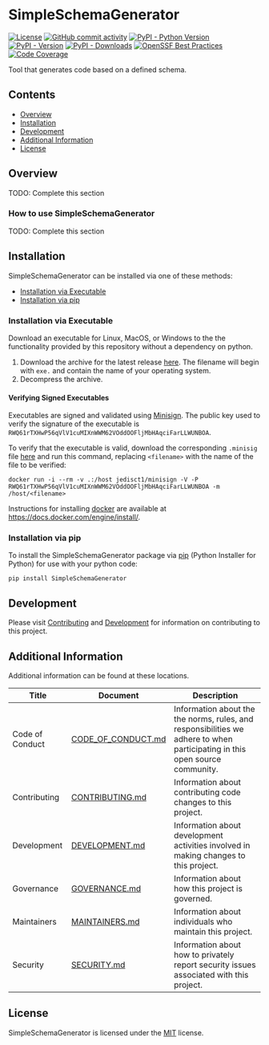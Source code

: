 # SimpleSchemaGenerator

<!-- BEGIN: Exclude Package -->
[![License](https://img.shields.io/github/license/davidbrownell/SimpleSchemaGenerator?color=dark-green)](https://github.com/davidbrownell/SimpleSchemaGenerator/blob/master/LICENSE.txt)
[![GitHub commit activity](https://img.shields.io/github/commit-activity/y/davidbrownell/SimpleSchemaGenerator?color=dark-green)](https://github.com/davidbrownell/SimpleSchemaGenerator/commits/main/)
[![PyPI - Python Version](https://img.shields.io/pypi/pyversions/SimpleSchemaGenerator?color=dark-green)](https://pypi.org/project/SimpleSchemaGenerator/)
[![PyPI - Version](https://img.shields.io/pypi/v/SimpleSchemaGenerator?color=dark-green)](https://pypi.org/project/SimpleSchemaGenerator/)
[![PyPI - Downloads](https://img.shields.io/pypi/dm/SimpleSchemaGenerator)](https://pypistats.org/packages/SimpleSchemaGenerator)
[![OpenSSF Best Practices](https://www.bestpractices.dev/projects/9414/badge)](https://www.bestpractices.dev/projects/9414)
[![Code Coverage](https://img.shields.io/endpoint?url=https://gist.githubusercontent.com/davidbrownell/f15146b1b8fdc0a5d45ac0eb786a84f7/raw/SimpleSchemaGenerator_coverage.json)](https://github.com/davidbrownell/SimpleSchemaGenerator/actions)
<!-- END: Exclude Package -->

Tool that generates code based on a defined schema.

<!-- BEGIN: Exclude Package -->
## Contents
- [Overview](#overview)
- [Installation](#installation)
- [Development](#development)
- [Additional Information](#additional-information)
- [License](#license)
<!-- END: Exclude Package -->

## Overview
TODO: Complete this section

### How to use SimpleSchemaGenerator
TODO: Complete this section

<!-- BEGIN: Exclude Package -->
## Installation
SimpleSchemaGenerator can be installed via one of these methods:

- [Installation via Executable](#installation-via-executable)
- [Installation via pip](#installation-via-pip)

### Installation via Executable
Download an executable for Linux, MacOS, or Windows to the the functionality provided by this repository without a dependency on python.

1. Download the archive for the latest release [here](https://github.com/davidbrownell/SimpleSchemaGenerator/releases/latest). The filename will begin with `exe.` and contain the name of your operating system.
2. Decompress the archive.

#### Verifying Signed Executables
Executables are signed and validated using [Minisign](https://jedisct1.github.io/minisign/). The public key used to verify the signature of the executable is `RWQ61rTXHwP56qVlV1cuMIXnWWM62VOddOOFljMbHAqciFarLLWUNBOA`.

To verify that the executable is valid, download the corresponding `.minisig` file [here](https://github.com/davidbrownell/SimpleSchemaGenerator/releases/latest) and run this command, replacing `<filename>` with the name of the file to be verified:

`docker run -i --rm -v .:/host jedisct1/minisign -V -P RWQ61rTXHwP56qVlV1cuMIXnWWM62VOddOOFljMbHAqciFarLLWUNBOA -m /host/<filename>`

Instructions for installing [docker](https://docker.com) are available at https://docs.docker.com/engine/install/.

### Installation via pip
To install the SimpleSchemaGenerator package via [pip](https://pip.pypa.io/en/stable/) (Python Installer for Python) for use with your python code:

`pip install SimpleSchemaGenerator`


## Development
Please visit [Contributing](https://github.com/davidbrownell/SimpleSchemaGenerator/blob/main/CONTRIBUTING.md) and [Development](https://github.com/davidbrownell/SimpleSchemaGenerator/blob/main/DEVELOPMENT.md) for information on contributing to this project.
<!-- END: Exclude Package -->

## Additional Information
Additional information can be found at these locations.

| Title | Document | Description |
| --- | --- | --- |
| Code of Conduct | [CODE_OF_CONDUCT.md](https://github.com/davidbrownell/SimpleSchemaGenerator/blob/main/CODE_OF_CONDUCT.md) | Information about the the norms, rules, and responsibilities we adhere to when participating in this open source community. |
| Contributing | [CONTRIBUTING.md](https://github.com/davidbrownell/SimpleSchemaGenerator/blob/main/CONTRIBUTING.md) | Information about contributing code changes to this project. |
| Development | [DEVELOPMENT.md](https://github.com/davidbrownell/SimpleSchemaGenerator/blob/main/DEVELOPMENT.md) | Information about development activities involved in making changes to this project. |
| Governance | [GOVERNANCE.md](https://github.com/davidbrownell/SimpleSchemaGenerator/blob/main/GOVERNANCE.md) | Information about how this project is governed. |
| Maintainers | [MAINTAINERS.md](https://github.com/davidbrownell/SimpleSchemaGenerator/blob/main/MAINTAINERS.md) | Information about individuals who maintain this project. |
| Security | [SECURITY.md](https://github.com/davidbrownell/SimpleSchemaGenerator/blob/main/SECURITY.md) | Information about how to privately report security issues associated with this project. |

## License

SimpleSchemaGenerator is licensed under the <a href="https://choosealicense.com/licenses/mit/" target="_blank">MIT</a> license.
